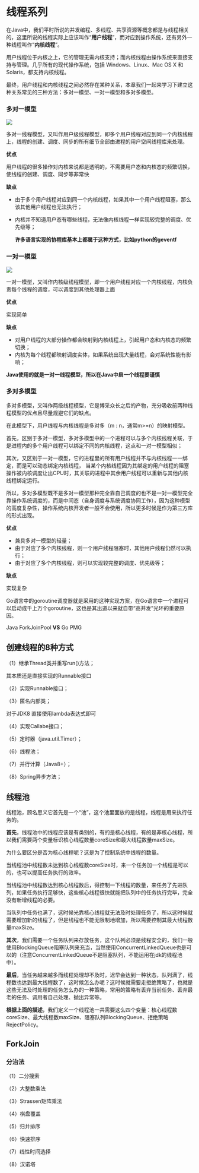 # 线程系列

在Java中，我们平时所说的并发编程、多线程、共享资源等概念都是与线程相关的，这里所说的线程实际上应该叫作“**用户线程**”，而对应到操作系统，还有另外一种线程叫作“**内核线程**”。

用户线程位于内核之上，它的管理无需内核支持；而内核线程由操作系统来直接支持与管理。几乎所有的现代操作系统，包括 Windows、Linux、Mac OS X 和 Solaris，都支持内核线程。

最终，用户线程和内核线程之间必然存在某种关系，本章我们一起来学习下建立这种关系常见的三种方法：多对一模型、一对一模型和多对多模型。

### 多对一模型

![](../source/moreToOne.png)

多对一线程模型，又叫作用户级线程模型，即多个用户线程对应到同一个内核线程上，线程的创建、调度、同步的所有细节全部由进程的用户空间线程库来处理。

**优点**

用户线程的很多操作对内核来说都是透明的，不需要用户态和内核态的频繁切换，使线程的创建、调度、同步等非常快

**缺点**

- 由于多个用户线程对应到同一个内核线程，如果其中一个用户线程阻塞，那么该其他用户线程也无法执行；

- 内核并不知道用户态有哪些线程，无法像内核线程一样实现较完整的调度、优先级等；

  

  **许多语言实现的协程库基本上都属于这种方式，比如python的geventf**

### 一对一模型

![](../source/oneToOne.png)

一对一模型，又叫作内核级线程模型，即一个用户线程对应一个内核线程，内核负责每个线程的调度，可以调度到其他处理器上面

**优点**

实现简单

**缺点**

- 对用户线程的大部分操作都会映射到内核线程上，引起用户态和内核态的频繁切换；
- 内核为每个线程都映射调度实体，如果系统出现大量线程，会对系统性能有影响；

**Java使用的就是一对一线程模型，所以在Java中启一个线程要谨慎**

### 多对多模型

多对多模型，又叫作两级线程模型，它是博采众长之后的产物，充分吸收前两种线程模型的优点且尽量规避它们的缺点。

在此模型下，用户线程与内核线程是多对多（m : n，通常m>=n）的映射模型。

首先，区别于多对一模型，多对多模型中的一个进程可以与多个内核线程关联，于是进程内的多个用户线程可以绑定不同的内核线程，这点和一对一模型相似；

其次，又区别于一对一模型，它的进程里的所有用户线程并不与内核线程一一绑定，而是可以动态绑定内核线程， 当某个内核线程因为其绑定的用户线程的阻塞操作被内核调度让出CPU时，其关联的进程中其余用户线程可以重新与其他内核线程绑定运行。

所以，多对多模型既不是多对一模型那种完全靠自己调度的也不是一对一模型完全靠操作系统调度的，而是中间态（自身调度与系统调度协同工作），因为这种模型的高度复杂性，操作系统内核开发者一般不会使用，所以更多时候是作为第三方库的形式出现。

**优点**

- 兼具多对一模型的轻量；
- 由于对应了多个内核线程，则一个用户线程阻塞时，其他用户线程仍然可以执行；
- 由于对应了多个内核线程，则可以实现较完整的调度、优先级等；

**缺点**

实现复杂

Go语言中的goroutine调度器就是采用的这种实现方案，在Go语言中一个进程可以启动成千上万个goroutine，这也是其出道以来就自带“高并发”光环的重要原因。

Java ForkJoinPool  **VS**  Go PMG

## 创建线程的8种方式

（1）继承Thread类并重写run()方法；

其本质还是直接实现的Runnable接口

（2）实现Runnable接口；

（3）匿名内部类；

对于JDK8 直接使用lambda表达式即可

（4）实现Callabe接口；

（5）定时器（java.util.Timer）；

（6）线程池；

（7）并行计算（Java8+）；

（8）Spring异步方法；

## 线程池

线程池，顾名思义它首先是一个“池”，这个池里面放的是线程，线程是用来执行任务的。

**首先**，线程池中的线程应该是有类别的，有的是核心线程，有的是非核心线程，所以我们需要两个变量标识核心线程数量coreSize和最大线程数量maxSize。

为什么要区分是否为核心线程呢？这是为了控制系统中线程的数量。

当线程池中线程数未达到核心线程数coreSize时，来一个任务加一个线程是可以的，也可以提高任务执行的效率。

当线程池中线程数达到核心线程数后，得控制一下线程的数量，来任务了先进队列，如果任务执行足够快，这些核心线程很快就能把队列中的任务执行完毕，完全没有新增线程的必要。

当队列中任务也满了，这时候光靠核心线程就无法及时处理任务了，所以这时候就需要增加新的线程了，但是线程也不能无限制地增加，所以需要控制其最大线程数量maxSize。

**其次**，我们需要一个任务队列来存放任务，这个队列必须是线程安全的，我们一般使用BlockingQueue阻塞队列来充当，当然使用ConcurrentLinkedQueue也是可以的（注意ConcurrentLinkedQueue不是阻塞队列，不能运用在jdk的线程池中）。

**最后**，当任务越来越多而线程处理却不及时，迟早会达到一种状态，队列满了，线程数也达到最大线程数了，这时候怎么办呢？这时候就需要走拒绝策略了，也就是这些无法及时处理的任务怎么办的一种策略，常用的策略有丢弃当前任务、丢弃最老的任务、调用者自己处理、抛出异常等。

**根据上面的描述**，我们定义一个线程池一共需要这么四个变量：核心线程数coreSize、最大线程数maxSize、阻塞队列BlockingQueue、拒绝策略RejectPolicy。

## ForkJoin

### 分治法

（1）二分搜索

（2）大整数乘法

（3）Strassen矩阵乘法

（4）棋盘覆盖

（5）归并排序

（6）快速排序

（7）线性时间选择

（8）汉诺塔

